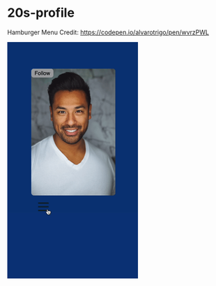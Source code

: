# 20s-profile

Hamburger Menu Credit: https://codepen.io/alvarotrigo/pen/wvrzPWL

<img src="20s-profile-ss.gif" width="300px" height="auto" alt="gif of page" />